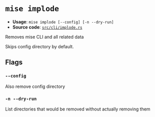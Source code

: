 # `mise implode`

- **Usage**: `mise implode [--config] [-n --dry-run]`
- **Source code**: [`src/cli/implode.rs`](https://github.com/jdx/mise/blob/main/src/cli/implode.rs)

Removes mise CLI and all related data

Skips config directory by default.

## Flags

### `--config`

Also remove config directory

### `-n --dry-run`

List directories that would be removed without actually removing them
